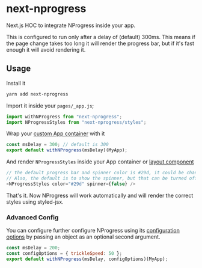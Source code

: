 # next-nprogress

Next.js HOC to integrate NProgress inside your app.

This is configured to run only after a delay of (default) 300ms. This means if the page change takes too long it will render the progress bar, but if it's fast enough it will avoid rendering it.

## Usage

Install it

```bash
yarn add next-nprogress
```

Import it inside your `pages/_app.js`;

```js
import withNProgress from "next-nprogress";
import NProgressStyles from "next-nprogress/styles";
```

Wrap your [custom App container](https://nextjs.org/docs#custom-%3Capp%3E) with it

```js
const msDelay = 300; // default is 300
export default withNProgress(msDelay)(MyApp);
```

And render `NProgressStyles` inside your App container or [layout component](https://github.com/zeit/next.js/tree/canary/examples/layout-component)

```js
// the default progress bar and spinner color is #29d, it could be changed for any CSS color
// Also, the default is to show the spinner, but that can be turned off.
<NProgressStyles color="#29d" spinner={false} />
```

That's it. Now NProgress will work automatically and will render the correct styles using styled-jsx.

### Advanced Config

You can configure further configure NProgress using its [configuration options](https://github.com/rstacruz/nprogress#configuration) by passing an object as an optional second argument.

```js
const msDelay = 200;
const configOptions = { trickleSpeed: 50 };
export default withNProgress(msDelay, configOptions)(MyApp);
```
